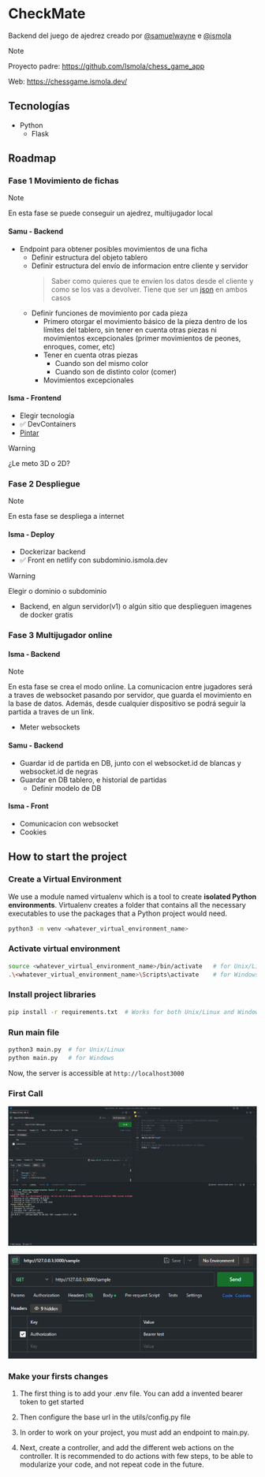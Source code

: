 # CheckMate

Backend del juego de ajedrez creado por  [@samuelwayne](https://github.com/samuelwayne) e [@ismola](https://github.com/Ismola)


> [!NOTE]
> Proyecto padre: https://github.com/Ismola/chess_game_app
>
> Web: https://chessgame.ismola.dev/


## Tecnologías
* Python
  * Flask

## Roadmap

### Fase 1 Movimiento de fichas

> [!NOTE]
> En esta fase se puede conseguir un ajedrez, multijugador local

#### Samu - Backend

- Endpoint para obtener posibles movimientos de una ficha
  - Definir estructura del objeto tablero
  - Definir estructura del envío de informacion entre cliente y servidor
    > Saber como quieres que te envíen los datos desde el cliente y como se los vas a devolver. Tiene que ser un [json](https://www.json.org/json-es.html) en ambos casos
  - Definir funciones de movimiento por cada pieza
    - Primero otorgar el movimiento básico de la pieza dentro de los límites del tablero, sin tener en cuenta otras piezas ni movimientos excepcionales (primer movimientos de peones, enroques, comer, etc)
    - Tener en cuenta otras piezas
      - Cuando son del mismo color
      - Cuando son de distinto color (comer)
    - Movimientos excepcionales

#### Isma - Frontend

- Elegir tecnología
- ✅ DevContainers
- [Pintar](https://chessboardjs.com/)

> [!WARNING]
> ¿Le meto 3D o 2D?

### Fase 2 Despliegue

> [!NOTE]
> En esta fase se despliega a internet

#### Isma - Deploy

- Dockerizar backend
- ✅ Front en netlify con subdominio.ismola.dev

> [!WARNING]
> Elegir o dominio o subdominio

- Backend, en algun servidor(v1) o algún sitio que desplieguen imagenes de docker gratis

### Fase 3 Multijugador online

#### Isma - Backend

> [!NOTE]
> En esta fase se crea el modo online. La comunicacion entre jugadores será a traves de websocket pasando por servidor, que guarda el movimiento en la base de datos. Además, desde cualquier dispositivo se podrá seguir la partida a traves de un link.

- Meter websockets

#### Samu - Backend

- Guardar id de partida en DB, junto con el websocket.id de blancas y websocket.id de negras
- Guardar en DB tablero, e historial de partidas
  - Definir modelo de DB

#### Isma - Front

- Comunicacion con websocket
- Cookies


## How to start the project

### Create a Virtual Environment

We use a module named virtualenv which is a tool to create **isolated Python environments**. Virtualenv creates a folder that contains all the necessary executables to use the packages that a Python project would need.

```bash
python3 -m venv <whatever_virtual_environment_name>
```

### Activate virtual environment

```bash
source <whatever_virtual_environment_name>/bin/activate   # for Unix/Linux
.\<whatever_virtual_environment_name>\Scripts\activate    # for Windows
```

### Install project libraries

```bash
pip install -r requirements.txt  # Works for both Unix/Linux and Windows
```

### Run main file

```bash
python3 main.py  # for Unix/Linux
python main.py   # for Windows
```

Now, the server is accessible at `http://localhost3000`

### First Call

![First Call](https://github.com/Ismola/selenium-scraper-quickstarter/blob/main/readmeImages/firstcall.png?raw=true)

![Auth Call](https://github.com/Ismola/selenium-scraper-quickstarter/blob/main/readmeImages/authcall.png?raw=true)

### Make your firsts changes

1. The first thing is to add your .env file. You can add a invented bearer token to get started

2. Then configure the base url in the utils/config.py file

3. In order to work on your project, you must add an endpoint to main.py.

4. Next, create a controller, and add the different web actions on the controller. It is recommended to do actions with few steps, to be able to modularize your code, and not repeat code in the future.